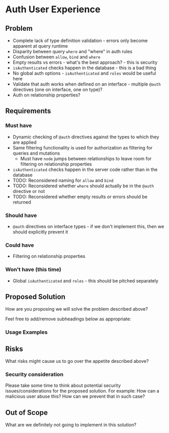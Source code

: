 # Auth User Experience

## Problem

- Complete lack of type definition validation - errors only become apparent at query runtime
- Disparity between query `where` and "where" in auth rules
- Confusion between `allow`, `bind` and `where`
- Empty results vs errors - what's the best approach? - this is security
- `isAuthenticated` checks happen in the database - this is a bad thing
- No global auth options - `isAuthenticated` and `roles` would be useful here
- Validate that auth works when defined on an interface - multiple `@auth` directives (one on interface, one on type)?
- Auth on relationship properties?

## Requirements

### Must have

- Dynamic checking of `@auth` directives against the types to which they are applied
- Same filtering functionality is used for authorization as filtering for queries and mutations
  - Must have `node` jumps between relationships to leave room for filtering on relationship properties
- `isAuthenticated` checks happen in the server code rather than in the database
- TODO: Reconsidered naming for `allow` and `bind`
- TODO: Reconsidered whether `where` should actually be in the `@auth` directive or not
- TODO: Reconsidered whether empty results or errors should be returned

### Should have

- `@auth` directives on interface types - if we don't implement this, then we should explicitly prevent it

### Could have

- Filtering on relationship properties

### Won't have (this time)

- Global `isAuthenticated` and `roles` - this should be pitched separately

## Proposed Solution

How are you proposing we will solve the problem described above?

Feel free to add/remove subheadings below as appropriate:

### Usage Examples

## Risks

What risks might cause us to go over the appetite described above?

### Security consideration

Please take some time to think about potential security issues/considerations for the proposed solution.
For example: How can a malicious user abuse this? How can we prevent that in such case?

## Out of Scope

What are we definitely not going to implement in this solution?
